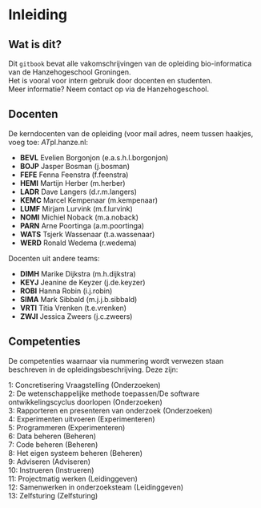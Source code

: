 # Inleiding

## Wat is dit?

Dit `gitbook` bevat alle vakomschrijvingen van de opleiding bio-informatica van de Hanzehogeschool Groningen.  
Het is vooral voor intern gebruik door docenten en studenten.  
Meer informatie? Neem contact op via de Hanzehogeschool.

## Docenten

De kerndocenten van de opleiding (voor mail adres, neem  tussen haakjes, voeg toe: *AT*pl.hanze.nl:  

- **BEVL** Evelien Borgonjon (e.a.s.h.l.borgonjon)
- **BOJP** Jasper Bosman (j.bosman)
- **FEFE** Fenna Feenstra (f.feenstra)
- **HEMI** Martijn Herber (m.herber)
- **LADR** Dave Langers (d.r.m.langers)
- **KEMC** Marcel Kempenaar (m.kempenaar)
- **LUMF** Mirjam Lurvink (m.f.lurvink)
- **NOMI** Michiel Noback (m.a.noback)
- **PARN** Arne Poortinga (a.m.poortinga)
- **WATS** Tsjerk Wassenaar (t.a.wassenaar)
- **WERD** Ronald Wedema (r.wedema)

Docenten uit andere teams:  

- **DIMH** Marike Dijkstra (m.h.dijkstra)
- **KEYJ** Jeanine de Keyzer (j.de.keyzer)
- **ROBI** Hanna Robin (i.j.robin)
- **SIMA** Mark Sibbald (m.j.j.b.sibbald)
- **VRTI** Titia Vrenken (t.e.vrenken)
- **ZWJI** Jessica Zweers (j.c.zweers)

## Competenties

De competenties waarnaar via nummering wordt verwezen staan beschreven in de opleidingsbeschrijving.
Deze zijn:

1: Concretisering Vraagstelling (Onderzoeken)  
2: De wetenschappelijke methode toepassen/De software  ontwikkelingscyclus doorlopen (Onderzoeken)  
3: Rapporteren en presenteren van onderzoek (Onderzoeken)  
4: Experimenten uitvoeren (Experimenteren)  
5: Programmeren (Experimenteren)  
6: Data beheren (Beheren)  
7: Code beheren (Beheren)  
8: Het eigen systeem beheren (Beheren)  
9: Adviseren (Adviseren)  
10: Instrueren (Instrueren)  
11: Projectmatig werken (Leidinggeven)  
12: Samenwerken in onderzoeksteam (Leidinggeven)  
13: Zelfsturing (Zelfsturing)  


